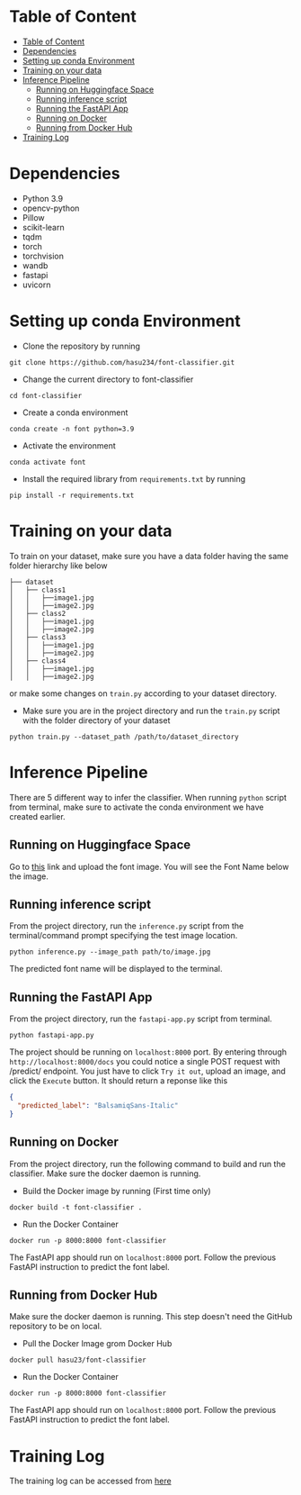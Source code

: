 # Table of Content
- [Table of Content](#table-of-content)
- [Dependencies](#dependencies)
- [Setting up  conda Environment](#setting-up--conda-environment)
- [Training on your data](#training-on-your-data)
- [Inference Pipeline](#inference-pipeline)
  - [Running on Huggingface Space](#running-on-huggingface-space)
  - [Running inference script](#running-inference-script)
  - [Running the FastAPI App](#running-the-fastapi-app)
  - [Running on Docker](#running-on-docker)
  - [Running from Docker Hub](#running-from-docker-hub)
- [Training Log](#training-log)

# Dependencies

* Python 3.9
* opencv-python
* Pillow
* scikit-learn
* tqdm
* torch
* torchvision
* wandb
* fastapi
* uvicorn

# Setting up  conda Environment

* Clone the repository by running 
```
git clone https://github.com/hasu234/font-classifier.git
```
* Change the current directory to font-classifier
```
cd font-classifier
```
* Create a conda environment 
```
conda create -n font python=3.9
```
* Activate the environment 
```
conda activate font
```
* Install the required library from ```requirements.txt``` by running 
```
pip install -r requirements.txt
```

# Training on your data
To train on your dataset, make sure you have a data folder having the same folder hierarchy like below
```
├── dataset
│   ├── class1
│   │   ├──image1.jpg
│   │   ├──image2.jpg
│   ├── class2
│   │   ├──image1.jpg
│   │   ├──image2.jpg
│   ├── class3
│   │   ├──image1.jpg
│   │   ├──image2.jpg
│   ├── class4
│   │   ├──image1.jpg
│   │   ├──image2.jpg
```
or make some changes on ```train.py``` according to your dataset directory.
* Make sure you are in the project directory and run the ```train.py``` script with the folder directory of your dataset
```
python train.py --dataset_path /path/to/dataset_directory
```
# Inference Pipeline
There are 5 different way to infer the classifier. When running ```python``` script from terminal, make sure to activate the conda environment we have created earlier. 

## Running on Huggingface Space
Go to [this](https://huggingface.co/spaces/hasu234/font-classifier) link and upload the font image. You will see the Font Name below the image. 

## Running inference script
From the project directory, run the ```inference.py``` script from the terminal/command prompt specifying the test image location. 
```
python inference.py --image_path path/to/image.jpg
```
The predicted font name will be displayed to the terminal.

## Running the FastAPI App
From the project directory, run the ```fastapi-app.py``` script from terminal. 
```
python fastapi-app.py
```
The project should be running on ```localhost:8000``` port. By entering through ```http://localhost:8000/docs``` you could notice a single POST request with /predict/ endpoint. You just have to click ```Try it out```, upload an image, and click the ```Execute``` button. It should return a reponse like this
```json
{
  "predicted_label": "BalsamiqSans-Italic"
}
```

## Running on Docker
From the project directory, run the following command to build and run the classifier. Make sure the docker daemon is running.
* Build the Docker image by running  (First time only)
```
docker build -t font-classifier .
```
* Run the Docker Container 
```
docker run -p 8000:8000 font-classifier
```
The FastAPI app should run on ```localhost:8000``` port. Follow the previous FastAPI instruction to predict the font label.

## Running from Docker Hub
Make sure the docker daemon is running. This step doesn't need the GitHub repository to be on local. 
* Pull the Docker Image grom Docker Hub
```
docker pull hasu23/font-classifier
```
* Run the Docker Container
```
docker run -p 8000:8000 font-classifier
```

The FastAPI app should run on ```localhost:8000``` port. Follow the previous FastAPI instruction to predict the font label.

# Training Log
The training log can be accessed from [here](https://wandb.ai/hasmot23-organization/font-classifier?nw=nwuserhasmot23)